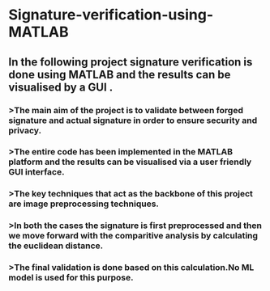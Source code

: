 # Signature-verification-using-MATLAB
## In the following project signature verification is done using MATLAB and the results can be visualised by a GUI .
### >The main aim of the project is to validate between forged signature and actual signature in order to ensure security and privacy.
### >The entire code has been implemented in the MATLAB platform and the results can be visualised via a user friendly GUI interface.
### >The key techniques that act as the backbone of this project are image preprocessing techniques.
### >In both the cases the signature is first preprocessed and then we move forward with the comparitive analysis by calculating the euclidean distance.
### >The final validation is done based on this calculation.No ML model is used for this purpose.
